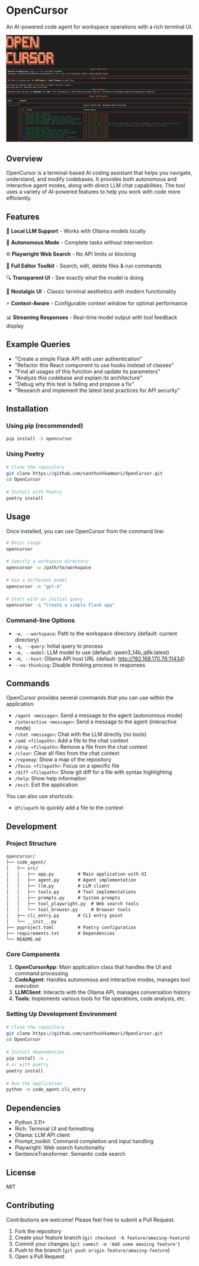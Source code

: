 # OpenCursor

An AI-powered code agent for workspace operations with a rich terminal UI.

![UI](code_agent/images/image.png)

## Overview

OpenCursor is a terminal-based AI coding assistant that helps you navigate, understand, and modify codebases. It provides both autonomous and interactive agent modes, along with direct LLM chat capabilities. The tool uses a variety of AI-powered features to help you work with code more efficiently.

## Features

🤖 **Local LLM Support** - Works with Ollama models locally

🔄 **Autonomous Mode** - Complete tasks without intervention

🌐 **Playwright Web Search** - No API limits or blocking

📝 **Full Editor Toolkit** - Search, edit, delete files & run commands

🔍 **Transparent UI** - See exactly what the model is doing

🎨 **Nostalgic UI** - Classic terminal aesthetics with modern functionality

⚡ **Context-Aware** - Configurable context window for optimal performance

📊 **Streaming Responses** - Real-time model output with tool feedback display

## Example Queries

- "Create a simple Flask API with user authentication"
- "Refactor this React component to use hooks instead of classes"
- "Find all usages of this function and update its parameters"
- "Analyze this codebase and explain its architecture"
- "Debug why this test is failing and propose a fix"
- "Research and implement the latest best practices for API security"

## Installation

### Using pip (recommended)

```bash
pip install -U opencursor
```

### Using Poetry

```bash
# Clone the repository
git clone https://github.com/santhoshkammari/OpenCursor.git
cd OpenCursor

# Install with Poetry
poetry install
```

## Usage

Once installed, you can use OpenCursor from the command line:

```bash
# Basic usage
opencursor

# Specify a workspace directory
opencursor -w /path/to/workspace

# Use a different model
opencursor -m "gpt-4"

# Start with an initial query
opencursor -q "Create a simple Flask app"
```

### Command-line Options

- `-w, --workspace`: Path to the workspace directory (default: current directory)
- `-q, --query`: Initial query to process
- `-m, --model`: LLM model to use (default: qwen3_14b_q6k:latest)
- `-H, --host`: Ollama API host URL (default: http://192.168.170.76:11434)
- `--no-thinking`: Disable thinking process in responses

## Commands

OpenCursor provides several commands that you can use within the application:

- `/agent <message>`: Send a message to the agent (autonomous mode)
- `/interactive <message>`: Send a message to the agent (interactive mode)
- `/chat <message>`: Chat with the LLM directly (no tools)
- `/add <filepath>`: Add a file to the chat context
- `/drop <filepath>`: Remove a file from the chat context
- `/clear`: Clear all files from the chat context
- `/repomap`: Show a map of the repository
- `/focus <filepath>`: Focus on a specific file
- `/diff <filepath>`: Show git diff for a file with syntax highlighting
- `/help`: Show help information
- `/exit`: Exit the application

You can also use shortcuts:
- `@filepath` to quickly add a file to the context


## Development

### Project Structure

```
opencursor/
├── code_agent/
│   ├── src/
│   │   ├── app.py         # Main application with UI
│   │   ├── agent.py       # Agent implementation
│   │   ├── llm.py         # LLM client
│   │   ├── tools.py       # Tool implementations
│   │   ├── prompts.py     # System prompts
│   │   ├── tool_playwright.py  # Web search tools
│   │   └── tool_browser.py     # Browser tools
│   ├── cli_entry.py       # CLI entry point
│   └── __init__.py
├── pyproject.toml         # Poetry configuration
├── requirements.txt       # Dependencies
└── README.md
```

### Core Components

1. **OpenCursorApp**: Main application class that handles the UI and command processing
2. **CodeAgent**: Handles autonomous and interactive modes, manages tool execution
3. **LLMClient**: Interacts with the Ollama API, manages conversation history
4. **Tools**: Implements various tools for file operations, code analysis, etc.

### Setting Up Development Environment

```bash
# Clone the repository
git clone https://github.com/santhoshkammari/OpenCursor.git
cd OpenCursor

# Install dependencies
pip install -e .
# or with poetry
poetry install

# Run the application
python -m code_agent.cli_entry
```

## Dependencies

- Python 3.11+
- Rich: Terminal UI and formatting
- Ollama: LLM API client
- Prompt_toolkit: Command completion and input handling
- Playwright: Web search functionality
- SentenceTransformer: Semantic code search

## License

MIT

## Contributing

Contributions are welcome! Please feel free to submit a Pull Request.

1. Fork the repository
2. Create your feature branch (`git checkout -b feature/amazing-feature`)
3. Commit your changes (`git commit -m 'Add some amazing feature'`)
4. Push to the branch (`git push origin feature/amazing-feature`)
5. Open a Pull Request